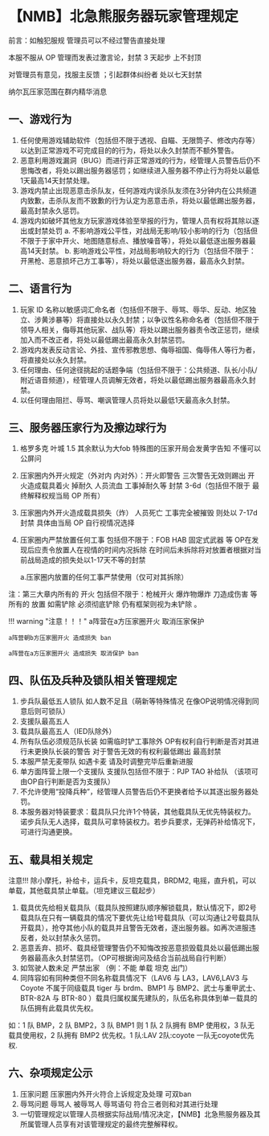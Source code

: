 # 【NMB】北急熊服务器玩家管理规定                     

前言：如触犯服规 管理员可以不经过警告直接处理

本服不服从 OP 管理而发表过激言论，封禁 3 天起步 上不封顶

对管理员有意见，找服主反馈 ；引起群体纠纷者 处以七天封禁

纳尔瓦压家范围在群内精华消息

## 一、游戏行为

1. 任何使用游戏辅助软件（包括但不限于透视、自瞄、无限筒子、修改内存等）以达到正常游戏不可完成目的的行为，将处以永久封禁而不额外警告。
2. 恶意利用游戏漏洞（BUG）而进行非正常游戏的行为，经管理人员警告后仍不思悔改者，将处以踢出服务器惩罚；如继续进入服务器不停止行为将处以最低1天最高14天封禁处理。
3. 游戏内禁止出现恶意击杀队友，任何游戏内误杀队友须在3分钟内在公共频道内致歉，击杀队友而不致歉的行为认定为恶意击杀，将处以最低踢出服务器，最高封禁永久惩罚。
4. 游戏内如破坏其他友方玩家游戏体验至举报的行为，管理人员有权将其除以逐出或封禁处罚
    a. 不影响游戏公平性，对战局无影响/较小影响的行为（包括但不限于于家中开火、地图随意标点、播放噪音等），将处以最低逐出服务器最高14天封禁。 
    b. 影响游戏公平性，对战局影响较大的行为（包括但不限于：开黑枪、恶意损坏己方工事等），将处以最低逐出服务器，最高永久封禁。	

## 二、语言行为
1. 玩家 ID 名称以敏感词汇命名者（包括但不限于、辱骂、辱华、反动、地区独立、涉黄涉暴等）将直接处以永久封禁；以争议性名称命名者（包括但不限于领导人相关，侮辱其他玩家、战队等）将处以踢出服务器责令改正惩罚，继续加入而不改正者，将处以最低踢出最高永久封禁惩罚。
2. 游戏内发表反动言论、外挂、宣传邪教思想、侮辱祖国、侮辱伟人等行为者，将直接处以永久封禁。
3. 任何理由、任何途径挑起的话题争端（包括但不限于：公共频道、队长/小队/附近语音频道），经管理人员调解无效者，将处以最低踢出服务器最高永久封禁。
4. 以任何理由阻拦、辱骂、嘲讽管理人员将处以最低1天最高永久封禁。
    
## 三、服务器压家行为及擦边球行为
1. 格罗多克 叶城 1.5    其余默认为大fob  特殊图的压家开局会发黄字告知  不懂可以公屏问
2. 压家圈内外开火规定（外对内 内对外）：开火即警告 三次警告无效则踢出 开火造成载具着火 掉耐久 人员流血 工事掉耐久等 封禁 3-6d（包括但不限于 最终解释权规当局 OP 所有）
3. 压家圈内外开火造成载具损失（炸） 人员死亡 工事完全被摧毁 则处以 7-17d 封禁 具体由当局 OP 自行视情况选择 
4. 压家圈内严禁放置任何工事 包括但不限于：FOB HAB 固定式武器 等  OP在发现后应责令放置人在视情的时间内况拆除  在时间后未拆除将对放置者根据对当前战局造成的损失处以1-17天不等的封禁

    
    a.压家圈内放置的任何工事严禁使用（仅可对其拆除）


注：第三大章内所有的 开火 包括但不限于：枪械开火 爆炸物爆炸 刀造成伤害 等 
 所有的 放置 如需铲除 必须彻底铲除 仍有框架则视为未铲除 。

!!! warning "注意！！！"
    a阵营在a方压家圈开火 取消压家保护
 
    a阵营朝b方压家圈开火 造成损失 ban
 
    a阵营在a方压家圈开火 造成损失 取消保护 ban

## 四、队伍及兵种及锁队相关管理规定
1. 步兵队最低五人锁队 如人数不足且（萌新等特殊情况 在像OP说明情况得到同意后则可锁队） 
2. 支援队最高五人
3. 载具队最高五人（IED队除外）
4. 所有队伍必须规范队长装 如需临时铲工事除外  OP有权利自行判断是否对其进行未更换队长装的警告 对于警告无效的有权利最低踢出 最高封禁
5. 本服严禁无麦带队 如遇卡麦 请及时调整完毕后重新进服 
6. 单方面阵营上限一个支援队 支援队包括但不限于：PJP TAO 补给队   （该项可由OP自行判断是否为支援队）
7. 不允许使用“投降兵种”，经管理人员警告后仍不更换者给予以其逐出服务器处罚。
8. 本服务器对特装要求：载具队只允许1个特装，其他载具队无优先特装权力。诺步兵队无人选择，载具队可拿特装权力。若步兵要求，无弹药补给情况下，可进行沟通更换。


## 五、载具相关规定

注意!!! 除小摩托，补给卡，运兵卡，反坦克载具，BRDM2, 电摇，直升机，可以单载，其他载具禁止单载。（坦克建议三载起步）

1. 载具优先给相关载具队（载具队按照建队顺序解锁载具，默认情况下，即2号载具队在只有一辆载具的情况下要优先让给1号载具队（可以沟通让2号载具队开载具），抢夺其他小队的载具并且警告无效者，逐出服务器。如再次进服违反者，处以封禁永久惩罚。
3. 恶意丢弃、损坏、载具经管理警告仍不知悔改按恶意损毁载具处以最低踢出服务器最高永久封禁惩罚。（OP可根据询问及结合当前战局自行判断）
4. 如驾驶人数未足 严禁出家 （例：不能 单载 坦克 出门）
5. 同阵容如有同种类但不同名称载具情况下（LAV6 与 LA3，LAV6,LAV3 与 Coyote 不属于同级载具 tiger 与 brdm、BMP1 与 BMP2、武士与重甲武士、BTR-82A 与 BTR-80 ）载具归属权属先建队的，队伍名称具体到单一载具的队伍拥有此载具优先权。
   
如：1 队 BMP，2 队 BMP2，3 队 BMP1 则 1 队 2 队拥有 BMP 使用权，3 队无载具使用权，2 队拥有 BMP2 优先权。1 队:LAV 2队:coyote 一队无coyote优先权.

## 六、杂项规定公示

1. 压家问题 压家圈内外开火符合上诉规定及处理 可双ban      
2. 辱骂问题 辱骂人 被辱骂人 辱骂语句 符合三者则和对其进行处理 
3. 一切管理规定以管理人员根据实际战局/情况决定，【NMB】北急熊服务器及其所属管理人员享有对该管理规定的最终完整解释权。